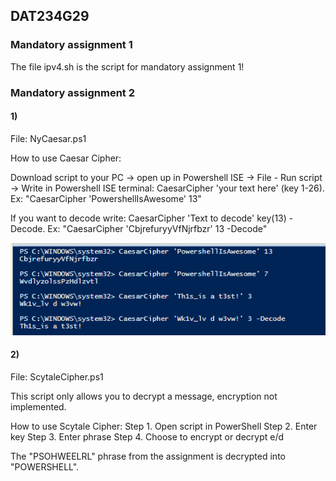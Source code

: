 ## DAT234G29

### Mandatory assignment 1

The file ipv4.sh is the script for mandatory assignment 1!


### Mandatory assignment 2
#### 1)
File: NyCaesar.ps1

How to use Caesar Cipher: 

Download script to your PC -> open up in Powershell ISE -> File - Run script -> Write in Powershell ISE terminal: CaesarCipher 'your text here' (key 1-26). Ex: "CaesarCipher 'PowershellIsAwesome' 13"

If you want to decode write: CaesarCipher 'Text to decode' key(13) -Decode. Ex: "CaesarCipher 'CbjrefuryyVfNjrfbzr' 13 -Decode"

![alt text](https://github.com/ludakr1ss/DAT234G29/blob/master/CSmdecode.png)


#### 2)
File: ScytaleCipher.ps1

This script only allows you to decrypt a message, encryption not implemented.

How to use Scytale Cipher:
Step 1. Open script in PowerShell
Step 2. Enter key
Step 3. Enter phrase
Step 4. Choose to encrypt or decrypt e/d

The "PSOHWEELRL" phrase from the assignment is decrypted into "POWERSHELL".
